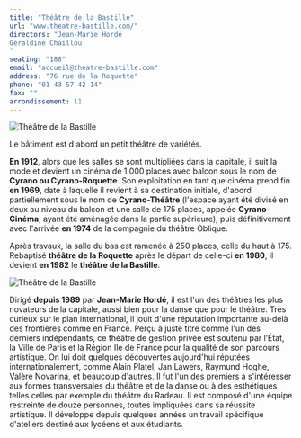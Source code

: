 ```yaml
---
title: "Théâtre de la Bastille"
url: "www.theatre-bastille.com/"
directors: "Jean-Marie Hordé
Géraldine Chaillou
"
seating: "188"
email: "accueil@theatre-bastille.com"
address: "76 rue de la Roquette"
phone: "01 43 57 42 14"
fax: ""
arrondissement: 11
---
```


![Théâtre de la Bastille](../images/11eme/theatre-de-la-bastille/theatre-de-la-bastille-1.jpg)

Le bâtiment est d'abord un petit théâtre de variétés.

**En 1912**, alors que les salles se sont multipliées dans la capitale, il suit la mode et devient un cinéma de 1 000 places avec balcon sous le nom de **Cyrano ou Cyrano-Roquette**. Son exploitation en tant que cinéma prend fin **en 1969**, date à laquelle il revient à sa destination initiale, d'abord partiellement sous le nom de **Cyrano-Théâtre** (l'espace ayant été divisé en deux au niveau du balcon et une salle de 175 places, appelée **Cyrano-Cinéma**, ayant été aménagée dans la partie supérieure), puis définitivement avec l'arrivée **en 1974** de la compagnie du théâtre Oblique.

Après travaux, la salle du bas est ramenée à 250 places, celle du haut à 175. Rebaptisé **théâtre de la Roquette** après le départ de celle-ci **en 1980**, il devient **en 1982** le **théâtre de la Bastille**.

![Théâtre de la Bastille](../images/11eme/theatre-de-la-bastille/theatre-de-la-bastille-2.jpg)

Dirigé **depuis 1989** par **Jean-Marie Hordé**, il est l'un des théâtres les plus novateurs de la capitale, aussi bien pour la danse que pour le théâtre. Très curieux sur le plan international, il jouit d'une réputation importante au-delà des frontières comme en France.
Perçu à juste titre comme l'un des derniers indépendants, ce théâtre de gestion privée est soutenu par l’État, la Ville de Paris et la Région Ile de France pour la qualité de son parcours artistique. On lui doit quelques découvertes aujourd'hui réputées internationalement, comme Alain Platel, Jan Lawers, Raymund Hoghe, Valère Novarina, et beaucoup d'autres. Il fut l'un des premiers à s'intéresser aux formes transversales du théâtre et de la danse ou à des esthétiques telles celles par exemple du théâtre du Radeau.
Il est composé d'une équipe restreinte de douze personnes, toutes impliquées dans sa réussite artistique.
Il développe depuis quelques années un travail spécifique d'ateliers destiné aux lycéens et aux étudiants.
